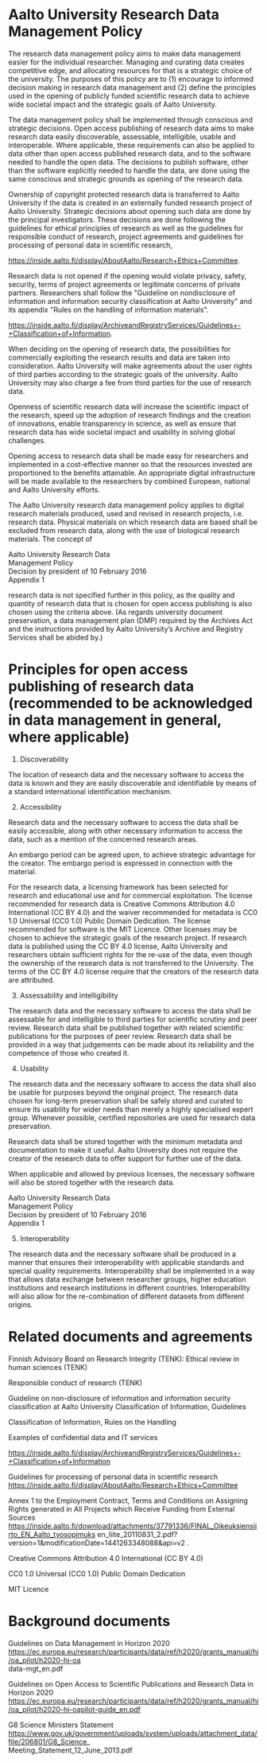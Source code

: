 # Aalto University Research Data Management Policy  

The research data management policy aims to make data management easier for the individual researcher. Managing and curating data creates competitive edge, and allocating resources for that is a strategic choice of the university. The purposes of this policy are to (1) encourage to informed decision making in research data management and (2) define the principles used in the opening of publicly funded scientific research data to achieve wide societal impact and the strategic goals of Aalto University.  

The data management policy shall be implemented through conscious and strategic decisions. Open access publishing of research data aims to make research data easily discoverable, assessable, intelligible, usable and interoperable. Where applicable, these requirements can also be applied to data other than open access published research data, and to the software needed to handle the open data. The decisions to publish software, other than the software explicitly needed to handle the data, are done using the same conscious and strategic grounds as opening of the research data.  

Ownership of copyright protected research data is transferred to Aalto University if the data is created in an externally funded research project of Aalto University.  Strategic decisions about opening such data are done by the principal investigators. These decisions are done following the guidelines for ethical principles of research as well as the guidelines for responsible conduct of research, project agreements and guidelines for processing of personal data in scientific research,  

https://inside.aalto.fi/display/AboutAalto/Research+Ethics+Committee.  

Research data is not opened if the opening would violate privacy, safety, security, terms of project agreements or legitimate concerns of private partners. Researchers shall follow the "Guideline on nondisclosure of information and information security classification at Aalto University" and its appendix "Rules on the handling of information materials".  

https://inside.aalto.fi/display/ArchiveandRegistryServices/Guidelines+-+Classification+of+Information.  

When deciding on the opening of research data, the possibilities for commercially exploiting the research results and data are taken into consideration. Aalto University will make agreements about the user rights of third parties according to the strategic goals of the university. Aalto University may also charge a fee from third parties for the use of research data.  

Openness of scientific research data will increase the scientific impact of the research, speed up the adoption of research findings and the creation of innovations, enable transparency in science, as well as ensure that research data has wide societal impact and usability in solving global challenges.  

Opening access to research data shall be made easy for researchers and implemented in a cost-effective manner so that the resources invested are proportioned to the benefits attainable. An appropriate digital infrastructure will be made available to the researchers by combined European, national and Aalto University efforts.  

The Aalto University research data management policy applies to digital research materials produced, used and revised in research projects, i.e. research data. Physical materials on which research data are based shall be excluded from research data, along with the use of biological research materials. The concept of  

Aalto University Research Data   
Management Policy   
Decision by president of 10 February 2016   
Appendix 1  

research data is not specified further in this policy, as the quality and quantity of research data that is chosen for open access publishing is also chosen using the criteria above. (As regards university document preservation, a data management plan (DMP) required by the Archives Act and the instructions provided by Aalto University’s Archive and Registry Services  shall be abided by.)  

# Principles for open access publishing of research data (recommended to be acknowledged in data management in general, where applicable)  

1. Discoverability  

The location of research data and the necessary software to access the data is known and they are easily discoverable and identifiable by means of a standard international identification mechanism.  

2. Accessibility  

Research data and the necessary software to access the data shall be easily accessible, along with other necessary information to access the data, such as a mention of the concerned research areas.  

An embargo period can be agreed upon, to achieve strategic advantage for the creator. The embargo period is expressed in connection with the material.  

For the research data, a licensing framework has been selected for research and educational use and for commercial exploitation. The license recommended for research data is Creative Commons Attribution 4.0 International (CC BY 4.0) and the waiver recommended for metadata is CC0 1.0 Universal (CC0 1.0) Public Domain Dedication. The license recommended for software is the MIT Licence. Other licenses may be chosen to achieve the strategic goals of the research project. If research data is published using the CC BY 4.0 license, Aalto University and researchers obtain sufficient rights for the re-use of the data, even though the ownership of the research data is not transferred to the University. The terms of the CC BY 4.0 license require that the creators of the research data are attributed.  

3. Assessability and intelligibility  

The research data and the necessary software to access the data shall be assessable for and intelligible to third parties for scientific scrutiny and peer review. Research data shall be published together with related scientific publications for the purposes of peer review. Research data shall be provided in a way that judgements can be made about its reliability and the competence of those who created it.  

4. Usability  

The research data and the necessary software to access the data shall also be usable for purposes beyond the original project. The research data chosen for long-term preservation shall be safely stored and curated to ensure its usability for wider needs than merely a highly specialised expert group. Whenever possible, certified repositories are used for research data preservation.  

Research data shall be stored together with the minimum metadata and documentation to make it useful. Aalto University does not require the creator of the research data to offer support for further use of the data.  

When applicable and allowed by previous licenses, the necessary software will also be stored together with the research data.  

Aalto University Research Data   
Management Policy   
Decision by president of 10 February 2016   
Appendix 1  

5. Interoperability  

The research data and the necessary software shall be produced in a manner that ensures their interoperability with applicable standards and special quality requirements. Interoperability shall be implemented in a way that allows data exchange between researcher groups, higher education institutions and research institutions in different countries. Interoperability will also allow for the re-combination of different datasets from different origins.  

# Related documents and agreements  

Finnish Advisory Board on Research Integrity (TENK): Ethical review in human sciences (TENK)  

Responsible conduct of research (TENK)  

Guideline on non-disclosure of information and information security classification at Aalto University Classification of Information, Guidelines  

Classification of Information, Rules on the Handling  

Examples of confidential data and IT services  

https://inside.aalto.fi/display/ArchiveandRegistryServices/Guidelines+-+Classification+of+Information  

Guidelines for processing of personal data in scientific research https://inside.aalto.fi/display/AboutAalto/Research+Ethics+Committee  

Annex 1 to the Employment Contract, Terms and Conditions on Assigning Rights generated in All Projects which Receive Funding from External Sources https://inside.aalto.fi/download/attachments/37791336/FINAL_Oikeuksiensiirto_EN_Aalto_tyosopimuks en_liite_20110831_2.pdf?version=1&modificationDate=1441263348088&api=v2 .  

Creative Commons Attribution 4.0 International (CC BY 4.0)  

CC0 1.0 Universal (CC0 1.0) Public Domain Dedication  

MIT Licence  

# Background documents  

Guidelines on Data Management in Horizon 2020   
https://ec.europa.eu/research/participants/data/ref/h2020/grants_manual/hi/oa_pilot/h2020-hi-oa  
data-mgt_en.pdf  

Guidelines on Open Access to Scientific Publications and Research Data in Horizon 2020 https://ec.europa.eu/research/participants/data/ref/h2020/grants_manual/hi/oa_pilot/h2020-hi-oapilot-guide_en.pdf  

G8 Science Ministers Statement   
https://www.gov.uk/government/uploads/system/uploads/attachment_data/file/206801/G8_Science_   
Meeting_Statement_12_June_2013.pdf  